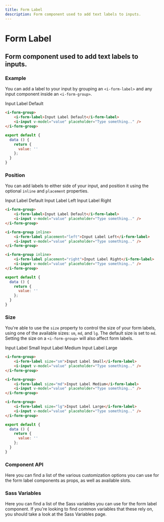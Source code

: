 ```yaml
---
title: Form Label
description: Form component used to add text labels to inputs. 
---
```


# Form Label
## Form component used to add text labels to inputs. 

### Example
You can add a label to your input by grouping an `<i-form-label>` and any input component inside an `<i-form-group>`. 

<i-code title="Basic Form Label">
<i-tab type="preview">
    <i-form-group>
        <i-form-label>Input Label Default</i-form-label>
        <i-input v-model="labelInputValue" placeholder="Type something.." />
    </i-form-group>
</i-tab>
<i-tab type="html">

~~~html
<i-form-group>
    <i-form-label>Input Label Default</i-form-label>
    <i-input v-model="value" placeholder="Type something.." />
</i-form-group>
~~~

</i-tab>
<i-tab type="js">

~~~js
export default {
  data () {
    return {
      value: ''
    };
  }
}
~~~

</i-tab>
</i-code>

### Position
You can add labels to either side of your input, and position it using the optional `inline` and `placement` properties.

<i-code title="Form Label Position">
<i-tab type="preview">
    <i-form-group>
        <i-form-label>Input Label Default</i-form-label>
        <i-input v-model="labelDefaultInputValue" placeholder="Type something.." />
    </i-form-group>
    <i-form-group inline>
        <i-form-label placement="left">Input Label Left</i-form-label>
        <i-input v-model="labelLeftInputValue" placeholder="Type something.." />
    </i-form-group>
    <i-form-group inline>
        <i-form-label placement="right">Input Label Right</i-form-label>
        <i-input v-model="labelRightInputValue" placeholder="Type something.." />
    </i-form-group>
</i-tab>
<i-tab type="html">

~~~html
<i-form-group>
    <i-form-label>Input Label Default</i-form-label>
    <i-input v-model="value" placeholder="Type something.." />
</i-form-group>
~~~
~~~html
<i-form-group inline>
    <i-form-label placement="left">Input Label Left</i-form-label>
    <i-input v-model="value" placeholder="Type something.." />
</i-form-group>
~~~
~~~html
<i-form-group inline>
    <i-form-label placement="right">Input Label Right</i-form-label>
    <i-input v-model="value" placeholder="Type something.." />
</i-form-group>
~~~

</i-tab>
<i-tab type="js">

~~~js
export default {
  data () {
    return {
      value: ''
    };
  }
}
~~~

</i-tab>
</i-code>

### Size
You're able to use the `size` property to control the size of your form labels, using one of the available sizes: `sm`, `md`, and `lg`. The default size is set to `md`. Setting the size on a `<i-form-group>` will also affect form labels.

<i-code title="Form Label Size">
<i-tab type="preview">
    <i-form-group>
        <i-form-label size="sm">Input Label Small</i-form-label>
        <i-input v-model="labelSmInputValue" placeholder="Type something.." />
    </i-form-group>
    <i-form-group>
        <i-form-label size="md">Input Label Medium</i-form-label>
        <i-input v-model="labelMdInputValue" placeholder="Type something.." />
    </i-form-group>
    <i-form-group>
        <i-form-label size="lg">Input Label Large</i-form-label>
        <i-input v-model="labelLgInputValue" placeholder="Type something.." />
    </i-form-group>
</i-tab>
<i-tab type="html">

~~~html
<i-form-group>
    <i-form-label size="sm">Input Label Small</i-form-label>
    <i-input v-model="value" placeholder="Type something.." />
</i-form-group>
~~~
~~~html
<i-form-group>
    <i-form-label size="md">Input Label Medium</i-form-label>
    <i-input v-model="value" placeholder="Type something.." />
</i-form-group>
~~~
~~~html
<i-form-group>
    <i-form-label size="lg">Input Label Large</i-form-label>
    <i-input v-model="value" placeholder="Type something.." />
</i-form-group>
~~~

</i-tab>
<i-tab type="js">

~~~js
export default {
  data () {
    return {
      value: ''
    };
  }
}
~~~

</i-tab>
</i-code>


### Component API
Here you can find a list of the various customization options you can use for the form label components as props, as well as available slots.

<i-code title="Form Label API" markup="i-form-label" expanded>
    <i-tab type="props">
        <api-table>
            <api-table-row>
                <template slot="property">placement</template>
                <template slot="description">Sets the placement of the form label component.</template>
                <template slot="type"><code>String</code></template>
                <template slot="values"><code>left</code>, <code>default</code>, <code>right</code></template>
                <template slot="default"><code>default</code></template>
            </api-table-row>
            <api-table-row>
                <template slot="property">size</template>
                <template slot="description">Sets the size of the form label component.</template>
                <template slot="type"><code>String</code></template>
                <template slot="values"><code>sm</code>, <code>md</code>, <code>lg</code></template>
                <template slot="default"><code>md</code></template>
            </api-table-row>
        </api-table>
    </i-tab>
    <i-tab type="slots">
        <api-table>
            <api-table-row>
                <template slot="slot">default</template>
                <template slot="description">Slot for form label default content.</template>
            </api-table-row>
        </api-table>
    </i-tab>
</i-code>

### Sass Variables
Here you can find a list of the Sass variables you can use for the form label component. If you're looking to find common variables that these rely on, you should take a look at the <nuxt-link :to="{ name: 'docs-core-sass-variables' }">Sass Variables</nuxt-link> page.

<i-code title="Form Label" expanded>
    <i-tab type="scss">
        <api-table>
            <api-table-row>
                <template slot="property">$label-margin-base</template>
                <template slot="default"><code>$spacer-1-4 $spacer</code></template>
            </api-table-row>
            <api-table-row>
                <template slot="property">$label-margin</template>
                <template slot="default"><code>size-map($label-margin-base, $sizes, $size-multipliers)</code></template>
            </api-table-row>
            <api-table-row>
                <template slot="property">$label-font-size</template>
                <template slot="default"><code>$font-size</code></template>
            </api-table-row>
        </api-table>
    </i-tab>
</i-code> 
